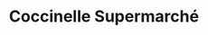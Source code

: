 ---
title: "Coccinelle Supermarché"
url: /reims/coccinelle-supermarche-rue-de-vesle/
shop: Supermarkt
---